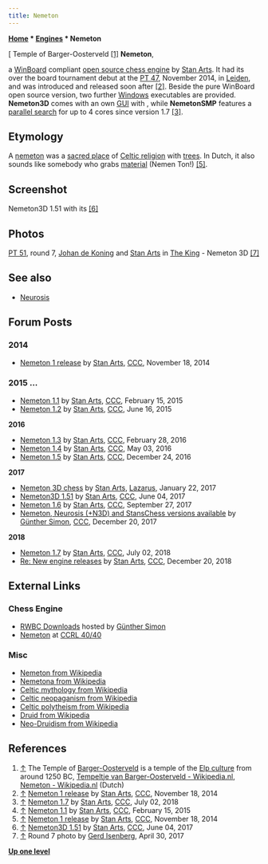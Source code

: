 ```yaml
---
title: Nemeton
---
```

**[Home](Home "Home") \* [Engines](Engines "Engines") \* Nemeton**



[ Temple of Barger-Oosterveld <a id="cite-note-1" href="#cite-ref-1">[1]</a>
**Nemeton**,  

a [WinBoard](WinBoard "WinBoard") compliant [open source chess engine](Category:Open_Source "Category:Open Source") by [Stan Arts](Stan_Arts "Stan Arts"). 
It had its over the board tournament debut at the [PT 47](PT_47 "PT 47"), November 2014, in [Leiden](https://en.wikipedia.org/wiki/Leiden), and was introduced and released soon after <a id="cite-note-2" href="#cite-ref-2">[2]</a>. 
Beside the pure WinBoard open source version, two further [Windows](Windows "Windows") executables are provided. **Nemeton3D** comes with an own [GUI](GUI "GUI") with  , while **NemetonSMP** features a [parallel search](Parallel_Search "Parallel Search") for up to 4 cores since version 1.7 <a id="cite-note-3" href="#cite-ref-3">[3]</a>.



## Etymology


A [nemeton](https://en.wikipedia.org/wiki/Nemeton) was a [sacred place](https://en.wikipedia.org/wiki/Place_of_worship) of [Celtic religion](https://en.wikipedia.org/wiki/Celtic_polytheism) with [trees](Search_Tree "Search Tree"). In Dutch, it also sounds like somebody who grabs [material](Material "Material") (Nemen Ton!) <a id="cite-note-5" href="#cite-ref-5">[5]</a>. 



## Screenshot


 [](http://www.talkchess.com/forum/viewtopic.php?t=64177) 
Nemeton3D 1.51 with its   <a id="cite-note-6" href="#cite-ref-6">[6]</a>



## Photos


 [](File:PT51TheKingNemeton.JPG) 
[PT 51](PT_51 "PT 51"), round 7, [Johan de Koning](Johan_de_Koning "Johan de Koning") and [Stan Arts](Stan_Arts "Stan Arts") in [The King](The_King "The King") - Nemeton 3D <a id="cite-note-7" href="#cite-ref-7">[7]</a>



## See also


* [Neurosis](Neurosis "Neurosis")


## Forum Posts


### 2014


* [Nemeton 1 release](http://www.talkchess.com/forum/viewtopic.php?t=54375) by [Stan Arts](Stan_Arts "Stan Arts"), [CCC](CCC "CCC"), November 18, 2014


### 2015 ...


* [Nemeton 1.1](http://www.talkchess.com/forum/viewtopic.php?t=54375&start=16) by [Stan Arts](Stan_Arts "Stan Arts"), [CCC](CCC "CCC"), February 15, 2015
* [Nemeton 1.2](http://www.talkchess.com/forum/viewtopic.php?t=54375&start=20) by [Stan Arts](Stan_Arts "Stan Arts"), [CCC](CCC "CCC"), June 16, 2015


**2016**



* [Nemeton 1.3](http://www.talkchess.com/forum/viewtopic.php?t=59382) by [Stan Arts](Stan_Arts "Stan Arts"), [CCC](CCC "CCC"), February 28, 2016
* [Nemeton 1.4](http://www.talkchess.com/forum/viewtopic.php?t=60044) by [Stan Arts](Stan_Arts "Stan Arts"), [CCC](CCC "CCC"), May 03, 2016
* [Nemeton 1.5](http://www.talkchess.com/forum/viewtopic.php?t=62588) by [Stan Arts](Stan_Arts "Stan Arts"), [CCC](CCC "CCC"), December 24, 2016


**2017**



* [Nemeton 3D chess](https://forum.lazarus.freepascal.org/index.php?topic=35527.0) by [Stan Arts](Stan_Arts "Stan Arts"), [Lazarus](https://forum.lazarus.freepascal.org/index.php), January 22, 2017
* [Nemeton3D 1.51](http://www.talkchess.com/forum/viewtopic.php?t=64177) by [Stan Arts](Stan_Arts "Stan Arts"), [CCC](CCC "CCC"), June 04, 2017
* [Nemeton 1.6](http://www.talkchess.com/forum/viewtopic.php?t=65314) by [Stan Arts](Stan_Arts "Stan Arts"), [CCC](CCC "CCC"), September 27, 2017
* [Nemeton, Neurosis (+N3D) and StansChess versions available](http://www.talkchess.com/forum/viewtopic.php?t=66073) by [Günther Simon](G%C3%BCnther_Simon "Günther Simon"), [CCC](CCC "CCC"), December 20, 2017


**2018**



* [Nemeton 1.7](http://www.talkchess.com/forum3/viewtopic.php?f=2&t=67881) by [Stan Arts](Stan_Arts "Stan Arts"), [CCC](CCC "CCC"), July 02, 2018
* [Re: New engine releases](http://www.talkchess.com/forum3/viewtopic.php?f=2&t=68142&start=114) by [Stan Arts](Stan_Arts "Stan Arts"), [CCC](CCC "CCC"), December 20, 2018


## External Links


### Chess Engine


* [RWBC Downloads](http://www.rwbc-chess.de/download.htm) hosted by [Günther Simon](G%C3%BCnther_Simon "Günther Simon")
* [Nemeton](https://ccrl.chessdom.com/ccrl/4040/cgi/compare_engines.cgi?family=Nemeton&print=Rating+list&print=Results+table&print=LOS+table&print=Ponder+hit+table&print=Eval+difference+table&print=Comopp+gamenum+table&print=Overlap+table&print=Score+with+common+opponents) at [CCRL 40/40](CCRL "CCRL")


### Misc


* [Nemeton from Wikipedia](https://en.wikipedia.org/wiki/Nemeton)
* [Nemetona from Wikipedia](https://en.wikipedia.org/wiki/Nemetona)
* [Celtic mythology from Wikipedia](https://en.wikipedia.org/wiki/Celtic_mythology)
* [Celtic neopaganism from Wikipedia](https://en.wikipedia.org/wiki/Celtic_neopaganism)
* [Celtic polytheism from Wikipedia](https://en.wikipedia.org/wiki/Celtic_polytheism)
* [Druid from Wikipedia](https://en.wikipedia.org/wiki/Druid)
* [Neo-Druidism from Wikipedia](https://en.wikipedia.org/wiki/Neo-Druidism)


## References


1. <a id="cite-ref-1" href="#cite-note-1">↑</a> The Temple of [Barger-Oosterveld](https://en.wikipedia.org/wiki/Barger-Oosterveld) is a temple of the [Elp culture](https://en.wikipedia.org/wiki/Elp_culture) from around 1250 BC, [Tempeltje van Barger-Oosterveld - Wikipedia.nl](https://nl.wikipedia.org/wiki/Tempeltje_van_Barger-Oosterveld), [Nemeton - Wikipedia.nl](https://nl.wikipedia.org/wiki/Nemeton) (Dutch)
2. <a id="cite-ref-2" href="#cite-note-2">↑</a> [Nemeton 1 release](http://www.talkchess.com/forum/viewtopic.php?t=54375) by [Stan Arts](Stan_Arts "Stan Arts"), [CCC](CCC "CCC"), November 18, 2014
3. <a id="cite-ref-3" href="#cite-note-3">↑</a> [Nemeton 1.7](http://www.talkchess.com/forum3/viewtopic.php?f=2&t=67881) by [Stan Arts](Stan_Arts "Stan Arts"), [CCC](CCC "CCC"), July 02, 2018
4. <a id="cite-ref-4" href="#cite-note-4">↑</a> [Nemeton 1.1](http://www.talkchess.com/forum/viewtopic.php?t=54375&start=16) by [Stan Arts](Stan_Arts "Stan Arts"), [CCC](CCC "CCC"), February 15, 2015
5. <a id="cite-ref-5" href="#cite-note-5">↑</a> [Nemeton 1 release](http://www.talkchess.com/forum/viewtopic.php?t=54375) by [Stan Arts](Stan_Arts "Stan Arts"), [CCC](CCC "CCC"), November 18, 2014
6. <a id="cite-ref-6" href="#cite-note-6">↑</a> [Nemeton3D 1.51](http://www.talkchess.com/forum/viewtopic.php?t=64177) by [Stan Arts](Stan_Arts "Stan Arts"), [CCC](CCC "CCC"), June 04, 2017
7. <a id="cite-ref-7" href="#cite-note-7">↑</a> Round 7 photo by [Gerd Isenberg](Gerd_Isenberg "Gerd Isenberg"), April 30, 2017

**[Up one level](Engines "Engines")**







 
